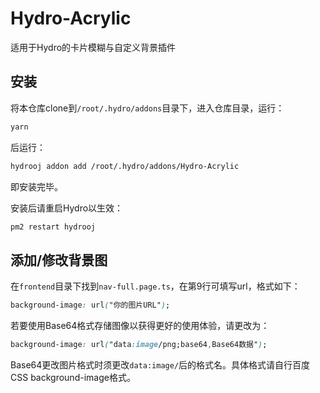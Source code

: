 # Hydro-Acrylic
适用于Hydro的卡片模糊与自定义背景插件

## 安装
将本仓库clone到`/root/.hydro/addons`目录下，进入仓库目录，运行：
```bash
yarn
```
后运行：
```bash
hydrooj addon add /root/.hydro/addons/Hydro-Acrylic
```
即安装完毕。

安装后请重启Hydro以生效：
```bash
pm2 restart hydrooj
```

## 添加/修改背景图
在`frontend`目录下找到`nav-full.page.ts`，在第9行可填写url，格式如下：
```css
background-image: url("你的图片URL");
```
若要使用Base64格式存储图像以获得更好的使用体验，请更改为：
```css
background-image: url("data:image/png;base64,Base64数据");
```
Base64更改图片格式时须更改`data:image/`后的格式名。具体格式请自行百度CSS background-image格式。
